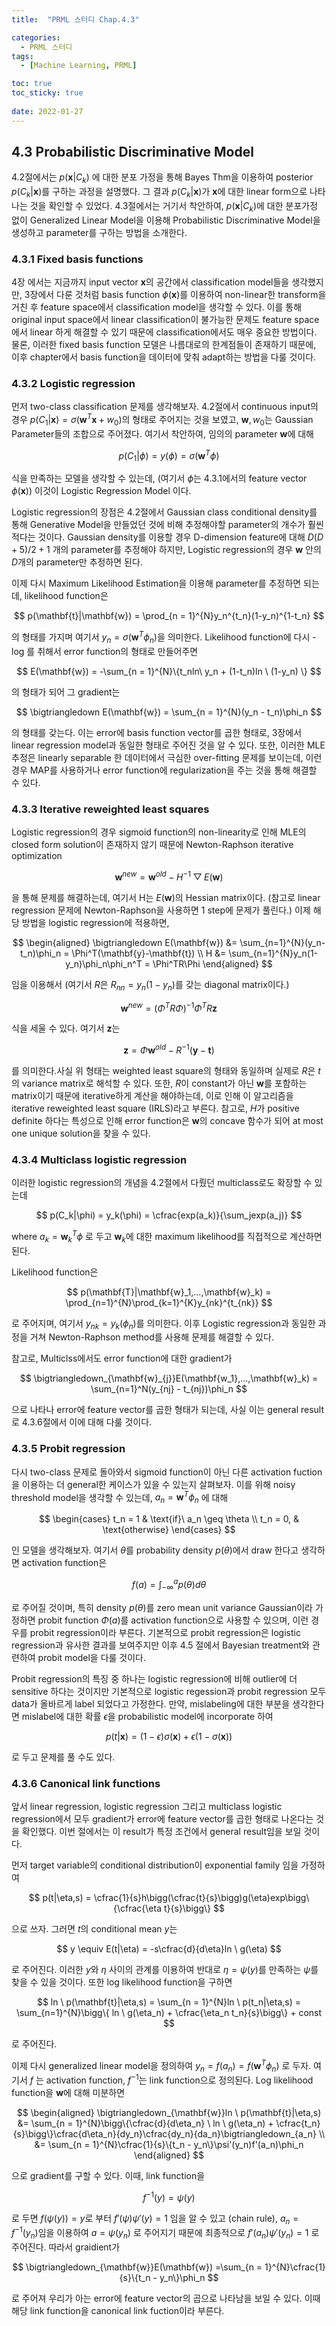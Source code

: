```yaml
---
title:  "PRML 스터디 Chap.4.3"

categories:
  - PRML 스터디
tags:
  - [Machine Learning, PRML]

toc: true
toc_sticky: true
 
date: 2022-01-27
---
```


## 4.3 Probabilistic Discriminative Model

4.2절에서는 $p(\mathbf{x}|C_k)$ 에 대한 분포 가정을 통해 Bayes Thm을 이용하여 posterior $p(C_k|\mathbf{x})$를 구하는 과정을 설명했다. 그 결과 $p(C_k|\mathbf{x})$가 $\mathbf{x}$에 대한 linear form으로 나타나는 것을 확인할 수 있었다. 4.3절에서는 거기서 착안하여, $p(\mathbf{x}|C_k)$에 대한 분포가정 없이 Generalized Linear Model을 이용해 Probabilistic Discriminative Model을 생성하고 parameter를 구하는 방법을 소개한다.

### 4.3.1 Fixed basis functions

4장 에서는 지금까지 input vector $\mathbf{x}$의 공간에서 classification model들을 생각했지만, 3장에서 다룬 것처럼 basis function $\phi(\mathbf{x})$를 이용하여 non-linear한 transform을 거친 후 feature space에서 classification model을 생각할 수 있다. 이를 통해 original input space에서 linear classification이 불가능한 문제도 feature space에서 linear 하게 해결할 수 있기 때문에 classification에서도 매우 중요한 방법이다. 물론, 이러한 fixed basis function 모델은 나름대로의 한계점들이 존재하기 때문에, 이후 chapter에서 basis function을 데이터에 맞춰 adapt하는 방법을 다룰 것이다.

### 4.3.2 Logistic regression

먼저 two-class classification 문제를 생각해보자. 4.2절에서 continuous input의 경우 $p(C_1|\mathbf{x}) = \sigma(\mathbf{w}^{T}\mathbf{x}+w_0)$의 형태로 주어지는 것을 보였고, $\mathbf{w},w_0$는 Gaussian Parameter들의 조합으로 주어졌다. 여기서 착안하여, 임의의 parameter $\mathbf{w}$에 대해

$$
p(C_1|\phi) = y(\phi) = \sigma(\mathbf{w}^T\phi)
$$ 

식을 만족하는 모델을 생각할 수 있는데, (여기서 $\phi$는 4.3.1에서의 feature vector $\phi(\mathbf{x})$) 이것이 Logistic Regression Model 이다.

Logistic regression의 장점은 4.2절에서 Gaussian class conditional density를 통해 Generative Model을 만들었던 것에 비해 추정해야할 parameter의 개수가 훨씬 적다는 것이다. Gaussian density를 이용할 경우 D-dimension feature에 대해 $D(D+5)/2 + 1$ 개의 parameter를 추정해야 하지만, Logistic regression의 경우 $\mathbf{w}$ 안의 $D$개의 parameter만 추정하면 된다.

이제 다시 Maximum Likelihood Estimation을 이용해 parameter를 추정하면 되는데, likelihood function은

$$
p(\mathbf{t}|\mathbf{w}) = \prod_{n = 1}^{N}y_n^{t_n}(1-y_n)^{1-t_n}
$$

의 형태를 가지며 여기서 $y_n = \sigma(\mathbf{w}^T\phi_n)$을 의미한다. Likelihood function에 다시 -log 를 취해서 error function의 형태로 만들어주면

$$
E(\mathbf{w}) = -\sum_{n = 1}^{N}\{t_nln\ y_n  + (1-t_n)ln \ (1-y_n) \}
$$

의 형태가 되어 그 gradient는

$$
\bigtriangledown E(\mathbf{w}) = \sum_{n = 1}^{N}(y_n - t_n)\phi_n
$$

의 형태를 갖는다. 이는 error에 basis function vector를 곱한 형태로, 3장에서 linear regression model과 동일한 형태로 주어진 것을 알 수 있다. 또한, 이러한 MLE 추정은 linearly separable 한 데이터에서 극심한 over-fitting 문제를 보이는데, 이런 경우 MAP를 사용하거나 error function에 regularization을 주는 것을 통해 해결할 수 있다.

### 4.3.3 Iterative reweighted least squares

Logistic regression의 경우 sigmoid function의 non-linearity로 인해 MLE의 closed form solution이 존재하지 않기 때문에 Newton-Raphson iterative optimization

$$
\mathbf{w}^{new} = \mathbf{w}^{old} - H^{-1}\bigtriangledown E(\mathbf{w})
$$ 

을 통해 문제를 해결하는데, 여기서 H는 $E(\mathbf{w})$의 Hessian matrix이다. (참고로 linear regression 문제에 Newton-Raphson을 사용하면 1 step에 문제가 풀린다.) 이제 해당 방법을 logistic regression에 적용하면,

$$
\begin{aligned}
\bigtriangledown E(\mathbf{w}) &= \sum_{n=1}^{N}(y_n-t_n)\phi_n = \Phi^T(\mathbf{y}-\mathbf{t}) \\
H &= \sum_{n=1}^{N}y_n(1-y_n)\phi_n\phi_n^T = \Phi^TR\Phi
\end{aligned}
$$

임을 이용해서 (여기서 $R$은 $R_{nn} = y_n(1-y_n)$를 갖는 diagonal matrix이다.)

$$
\mathbf{w}^{new} = (\Phi^TR\Phi)^{-1}\Phi^TR\mathbf{z}
$$

식을 세울 수 있다. 여기서 $\mathbf{z}$는

$$
\mathbf{z} = \Phi\mathbf{w}^{old} - R^{-1}(\mathbf{y} - \mathbf{t})
$$

를 의미한다.사실 위 형태는 weighted least square의 형태와 동일하며 실제로 $R$은 $t$의 variance matrix로 해석할 수 있다. 또한, $R$이 constant가 아닌 $\mathbf{w}$를 포함하는 matrix이기 때문에 iterative하게 계산을 해야하는데, 이로 인해 이 알고리즘을 iterative reweighted least square (IRLS)라고 부른다. 참고로, $H$가 positive definite 하다는 특성으로 인해 error function은 $\mathbf{w}$의 concave 함수가 되어 at most one unique solution을 찾을 수 있다.

### 4.3.4 Multiclass logistic regression

이러한 logistic regression의 개념을 4.2절에서 다뤘던 multiclass로도 확장할 수 있는데

$$
p(C_k|\phi) = y_k(\phi) = \cfrac{exp(a_k)}{\sum_jexp(a_j)}
$$

where $a_k = \mathbf{w}_k^T\phi$ 로 두고 $\mathbf{w}_k$에 대한 maximum likelihood를 직접적으로 계산하면 된다.

Likelihood function은

$$
p(\mathbf{T}|\mathbf{w}_1,...,\mathbf{w}_k) = \prod_{n=1}^{N}\prod_{k=1}^{K}y_{nk}^{t_{nk}}
$$

로 주어지며, 여기서 $y_{nk} = y_k(\phi_n)$를 의미한다. 이후 Logistic regression과 동일한 과정을 거쳐 Newton-Raphson method를 사용해 문제를 해결할 수 있다.

참고로, Multiclss에서도 error function에 대한 gradient가

$$
\bigtriangledown_{\mathbf{w}_{j}}E(\mathbf{w_1},...,\mathbf{w}_k) = \sum_{n=1}^N(y_{nj} - t_{nj})\phi_n
$$

으로 나타나 error에 feature vector를 곱한 형태가 되는데, 사실 이는 general result로 4.3.6절에서 이에 대해 다룰 것이다.

### 4.3.5 Probit regression

다시 two-class 문제로 돌아와서 sigmoid function이 아닌 다른 activation fuction을 이용하는 더 general한 케이스가 있을 수 있는지 살펴보자. 이를 위해 noisy threshold model을 생각할 수 있는데, $a_n = \mathbf{w}^T\phi_n$ 에 대해

$$
\begin{cases}
      t_n = 1 & \text{if}\ a_n \geq \theta \\
      t_n = 0, & \text{otherwise}
\end{cases}
$$

인 모델을 생각해보자. 여기서 $\theta$를 probability density $p(\theta)$에서 draw 한다고 생각하면 activation function은

$$
f(a) = \int_{-\infty}^{a}p(\theta)d\theta
$$

로 주어질 것이며, 특히 density $p(\theta)$를 zero mean unit variance Gaussian이라 가정하면 probit function $\Phi(a)$를 activation function으로 사용할 수 있으며, 이런 경우를 probit regression이라 부른다. 기본적으로 probit regression은 logistic regression과 유사한 결과를 보여주지만 이후 4.5 절에서 Bayesian treatment와 관련하여 probit model을 다룰 것이다.

Probit regression의 특징 중 하나는 logistic regression에 비해 outlier에 더 sensitive 하다는 것이지만 기본적으로 logistic regession과 probit regression 모두 data가 올바르게 label 되었다고 가정한다. 만약, mislabeling에 대한 부분을 생각한다면 mislabel에 대한 확률 $\epsilon$을 probabilistic model에 incorporate 하여

$$
p(t|\mathbf{x}) = (1 - \epsilon)\sigma(\mathbf{x}) + \epsilon(1-\sigma(\mathbf{x}))
$$ 

로 두고 문제를 풀 수도 있다.

### 4.3.6 Canonical link functions

앞서 linear regression, logistic regression 그리고 multiclass logistic regression에서 모두 gradient가 error에 feature vector를 곱한 형태로 나온다는 것을 확인했다. 이번 절에서는 이 result가 특정 조건에서 general result임을 보일 것이다.

먼저 target variable의 conditional distribution이 exponential family 임을 가정하여

$$
p(t|\eta,s) = \cfrac{1}{s}h\bigg(\cfrac{t}{s}\bigg)g(\eta)exp\bigg\{\cfrac{\eta t}{s}\bigg\}
$$

으로 쓰자. 그러면 $t$의 conditional mean $y$는

$$
y \equiv E(t|\eta) = -s\cfrac{d}{d\eta}ln \ g(\eta)
$$

로 주어진다. 이러한 $y$와 $\eta$ 사이의 관계를 이용하여 반대로 $\eta = \psi(y)$를 만족하는 $\psi$를 찾을 수 있을 것이다. 또한 log likelihood function을 구하면

$$
ln \ p(\mathbf{t}|\eta,s) = \sum_{n = 1}^{N}ln \ p(t_n|\eta,s) = \sum_{n=1}^{N}\bigg\{ ln \ g(\eta_n) + \cfrac{\eta_n t_n}{s}\bigg\} + const
$$

로 주어진다.

이제 다시 generalized linear model을 정의하여 $y_n = f(a_n) =f(\mathbf{w}^T\phi_n)$ 로 두자. 여기서 $f$ 는 activation function, $f^{-1}$는 link function으로 정의된다. Log likelihood function을 $\mathbf{w}$에 대해 미분하면

$$
\begin{aligned}
\bigtriangledown_{\mathbf{w}}ln \ p(\mathbf{t}|\eta,s) &= \sum_{n = 1}^{N}\bigg\{\cfrac{d}{d\eta_n} \ ln \ g(\eta_n) + \cfrac{t_n}{s}\bigg\}\cfrac{d\eta_n}{dy_n}\cfrac{dy_n}{da_n}\bigtriangledown_{a_n} \\
&= \sum_{n = 1}^{N}\cfrac{1}{s}\{t_n - y_n\}\psi'(y_n)f'(a_n)\phi_n
\end{aligned}
$$

으로 gradient를 구할 수 있다. 이때, link function을

$$
f^{-1}(y) = \psi(y)
$$

로 두면 $f(\psi(y)) = y$로 부터 $f'(\psi)\psi'(y) = 1$ 임을 알 수 있고 (chain rule), $a_n = f^{-1}(y_n)$임을 이용하여 $a = \psi(y_n)$ 로 주어지기 때문에 최종적으로 $f'(a_n)\psi'(y_n) = 1$ 로 주어진다. 따라서 graidient가

$$
\bigtriangledown_{\mathbf{w}}E(\mathbf{w}) =\sum_{n = 1}^{N}\cfrac{1}{s}\{t_n - y_n\}\phi_n
$$

로 주어져 우리가 아는 error에 feature vector의 곱으로 나타남을 보일 수 있다. 이때 해당 link function을 canonical link fuction이라 부른다.